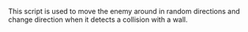 This script is used to move the enemy around in random directions and change direction when it detects a collision with a wall.